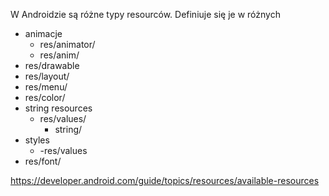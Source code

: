 W Androidzie są różne typy resourców. Definiuje się je w różnych 
- animacje
	- res/animator/
	- res/anim/
- res/drawable
- res/layout/
- res/menu/
- res/color/
- string resources
	- res/values/
		- string/
- styles
	- -res/values
- res/font/

https://developer.android.com/guide/topics/resources/available-resources
